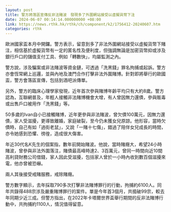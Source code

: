 ```yaml
---
layout: post
title: 警方將落區宣傳反非法賭波　發現多了外圍網站接受以虛擬貨幣下注
date: 2024-06-07 00:14:14.000000000 +08:00
link: https://news.rthk.hk/rthk/ch/component/k2/1756412-20240607.htm
categories: rthk
---
```


歐洲國家盃本月中開鑼。警方表示，留意到多了非法外圍網站接受以虛擬貨幣下賭注，相信基於虛擬貨幣有一定的匿名性及便利度，但強調無論是加密貨幣抑或涉及銀行戶口的儲值支付工具、例如「轉數快」，均屬監測之內。

警方說，涉及騙案或非法賭波等資金鏈，可透過「洗黑錢」罪名拘捕或起訴。警方亦會恆常網上巡邏，並與內地及澳門合作打擊非法外圍賭博。針對即將舉行的歐國盃，警方會落區宣傳，包括到酒吧派傳單。

另外，警方的臨床心理學家發現，近年首次參與賭博年齡平均只有大約8歲。警方認為，互聯網普及，年輕人接觸非法賭博機會大增，有人曾因無力還債，參與販毒或出售戶口被用作「洗黑錢」等。

50多歲的Ivan自小已接觸賭博，近年更參與非法賭波，曾欠債100萬元，因無力還債，家人受滋擾，更導致離婚，家庭破裂，至今仍未獲女兒原諒。他形容，當時欠債時，自己有如「過街老鼠」，又說「一賭十七傷」，錯過了陪伴女兒成長的時間，亦令她感到恐懼、徬徨，造成很大傷害。

年近30代名K先生的個案指，數年前開始賭波。他說，當時賭癮大，希望24小時賭波，曾參與非法外圍落注，賭債最高峰時達2、3百萬元，曾同一時間向近10間高利貸財務公司借錢，家人因此受滋擾，包括家人曾於一小時內收到數百個滋擾來電，他亦曾被恐嚇。

兩人其後接受戒賭服務，戒除賭癮。

警方數字顯示，去年採取790多次打擊非法賭博罪行的行動，拘捕約6100人。同年共錄得488宗涉及嚴重賭博罪行的案件。單是今年首3個月，共搗破99宗，較去年同期少近三成。但警方指出，在2022年卡塔爾世界盃舉行期間的反非法賭博行動中，共拘捕約1100人，情況值得留意。
